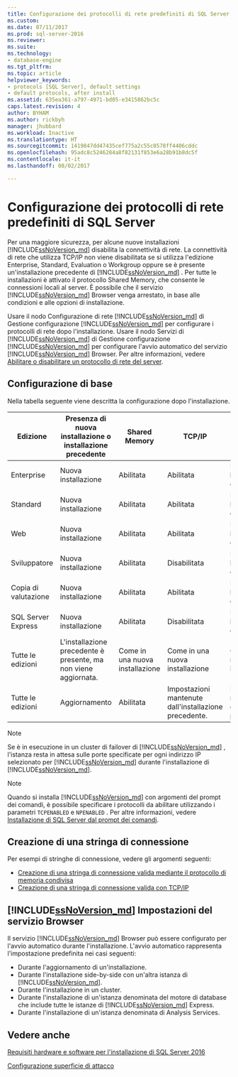 ```yaml
---
title: Configurazione dei protocolli di rete predefiniti di SQL Server | Microsoft Docs
ms.custom: 
ms.date: 07/11/2017
ms.prod: sql-server-2016
ms.reviewer: 
ms.suite: 
ms.technology:
- database-engine
ms.tgt_pltfrm: 
ms.topic: article
helpviewer_keywords:
- protocols [SQL Server], default settings
- default protocols, after install
ms.assetid: 635ea361-a797-4971-bd05-e3415862bc5c
caps.latest.revision: 4
author: BYHAM
ms.author: rickbyh
manager: jhubbard
ms.workload: Inactive
ms.translationtype: HT
ms.sourcegitcommit: 1419847dd47435cef775a2c55c0578ff4406cddc
ms.openlocfilehash: 95adc8c5246284a8f82131f853e6a28b91b8dc5f
ms.contentlocale: it-it
ms.lasthandoff: 08/02/2017

---
```

# Configurazione dei protocolli di rete predefiniti di SQL Server
Per una maggiore sicurezza, per alcune nuove installazioni [!INCLUDE[ssNoVersion_md](../../includes/ssnoversion-md.md)] disabilita la connettività di rete. La connettività di rete che utilizza TCP/IP non viene disabilitata se si utilizza l'edizione Enterprise, Standard, Evaluation o Workgroup oppure se è presente un'installazione precedente di [!INCLUDE[ssNoVersion_md](../../includes/ssnoversion-md.md)] . Per tutte le installazioni è attivato il protocollo Shared Memory, che consente le connessioni locali al server. È possibile che il servizio [!INCLUDE[ssNoVersion_md](../../includes/ssnoversion-md.md)] Browser venga arrestato, in base alle condizioni e alle opzioni di installazione.

Usare il nodo Configurazione di rete [!INCLUDE[ssNoVersion_md](../../includes/ssnoversion-md.md)] di Gestione configurazione [!INCLUDE[ssNoVersion_md](../../includes/ssnoversion-md.md)] per configurare i protocolli di rete dopo l'installazione. Usare il nodo Servizi di [!INCLUDE[ssNoVersion_md](../../includes/ssnoversion-md.md)] di Gestione configurazione [!INCLUDE[ssNoVersion_md](../../includes/ssnoversion-md.md)] per configurare l'avvio automatico del servizio [!INCLUDE[ssNoVersion_md](../../includes/ssnoversion-md.md)] Browser. Per altre informazioni, vedere [Abilitare o disabilitare un protocollo di rete del server](../../database-engine/configure-windows/enable-or-disable-a-server-network-protocol.md).


## Configurazione di base

Nella tabella seguente viene descritta la configurazione dopo l'installazione.

Edizione | Presenza di nuova installazione o installazione precedente | Shared Memory | TCP/IP    | Named Pipes
| -------- | -- | -- | -- | --  |  
Enterprise  | Nuova installazione  | Abilitata   | Abilitata   | Disabilitate per le connessioni di rete.
Standard    | Nuova installazione  | Abilitata   | Abilitata   | Disabilitate per le connessioni di rete.
Web | Nuova installazione  | Abilitata   | Abilitata   | Disabilitate per le connessioni di rete.
Sviluppatore   | Nuova installazione  | Abilitata   | Disabilitata  | Disabilitate per le connessioni di rete.
Copia di valutazione  | Nuova installazione  | Abilitata   | Abilitata   | Disabilitate per le connessioni di rete.
SQL Server Express  | Nuova installazione  | Abilitata   | Disabilitata  | Disabilitate per le connessioni di rete.
Tutte le edizioni    | L'installazione precedente è presente, ma non viene aggiornata.   | Come in una nuova installazione  | Come in una nuova installazione  | Come in una nuova installazione
Tutte le edizioni    | Aggiornamento   | Abilitata   | Impostazioni mantenute dall'installazione precedente.    | Impostazioni mantenute dall'installazione precedente.


>[!NOTE]
> Se è in esecuzione in un cluster di failover di [!INCLUDE[ssNoVersion_md](../../includes/ssnoversion-md.md)] , l'istanza resta in attesa sulle porte specificate per ogni indirizzo IP selezionato per [!INCLUDE[ssNoVersion_md](../../includes/ssnoversion-md.md)] durante l'installazione di [!INCLUDE[ssNoVersion_md](../../includes/ssnoversion-md.md)].
 
>[!NOTE]
> Quando si installa [!INCLUDE[ssNoVersion_md](../../includes/ssnoversion-md.md)] con argomenti del prompt dei comandi, è possibile specificare i protocolli da abilitare utilizzando i parametri `TCPENABLED` e `NPENABLED` . Per altre informazioni, vedere [Installazione di SQL Server dal prompt dei comandi](../../database-engine/install-windows/install-sql-server-2016-from-the-command-prompt.md).

## Creazione di una stringa di connessione

Per esempi di stringhe di connessione, vedere gli argomenti seguenti:
* [Creazione di una stringa di connessione valida mediante il protocollo di memoria condivisa](../../tools/configuration-manager/creating-a-valid-connection-string-using-shared-memory-protocol.md)
* [Creazione di una stringa di connessione valida con TCP/IP](../../tools/configuration-manager/creating-a-valid-connection-string-using-tcp-ip.md)



## [!INCLUDE[ssNoVersion_md](../../includes/ssnoversion-md.md)] Impostazioni del servizio Browser

Il servizio [!INCLUDE[ssNoVersion_md](../../includes/ssnoversion-md.md)] Browser può essere configurato per l'avvio automatico durante l'installazione. L'avvio automatico rappresenta l'impostazione predefinita nei casi seguenti:

* Durante l'aggiornamento di un'installazione.
* Durante l'installazione side-by-side con un'altra istanza di [!INCLUDE[ssNoVersion_md](../../includes/ssnoversion-md.md)].
* Durante l'installazione in un cluster.
* Durante l'installazione di un'istanza denominata del motore di database che include tutte le istanze di [!INCLUDE[ssNoVersion_md](../../includes/ssnoversion-md.md)] Express.
* Durante l'installazione di un'istanza denominata di Analysis Services.

## Vedere anche

[Requisiti hardware e software per l'installazione di SQL Server 2016](../../sql-server/install/hardware-and-software-requirements-for-installing-sql-server.md)

[Configurazione superficie di attacco](../../relational-databases/security/surface-area-configuration.md)  




